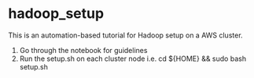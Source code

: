 # hadoop_setup
This is an automation-based tutorial for Hadoop setup on a AWS cluster.

1. Go through the notebook for guidelines
2. Run the setup.sh on each cluster node 
   i.e. cd ${HOME} && sudo bash setup.sh
